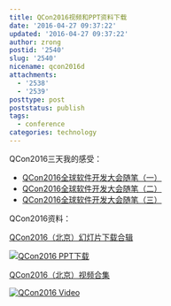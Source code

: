 ```yaml
---
title: QCon2016视频和PPT资料下载
date: '2016-04-27 09:37:22'
updated: '2016-04-27 09:37:22'
author: zrong
postid: '2540'
slug: '2540'
nicename: qcon2016d
attachments:
  - '2538'
  - '2539'
posttype: post
poststatus: publish
tags:
  - conference
categories: technology
---
```


QCon2016三天我的感受：

- [QCon2016全球软件开发大会随笔（一）][2]
- [QCon2016全球软件开发大会随笔（二）][3]
- [QCon2016全球软件开发大会随笔（三）][4]

QCon2016资料：
<!--more-->

[QCon2016（北京）幻灯片下载合辑][1]

[![QCon2016 PPT下载][51]][1]

[QCon2016（北京）视频合集][5]

[![QCon2016 Video][52]][5]

[1]: http://ppt.geekbang.org/qconbj2016
[2]: https://blog.zengrong.net/post/2521.html
[3]: https://blog.zengrong.net/post/2528.html
[4]: https://blog.zengrong.net/post/2537.html
[5]: http://daxue.qq.com/content/special/id/20
[51]: /uploads/2016/04/qcon2016ppt.jpg
[52]: /uploads/2016/04/qcon2016video.jpg
